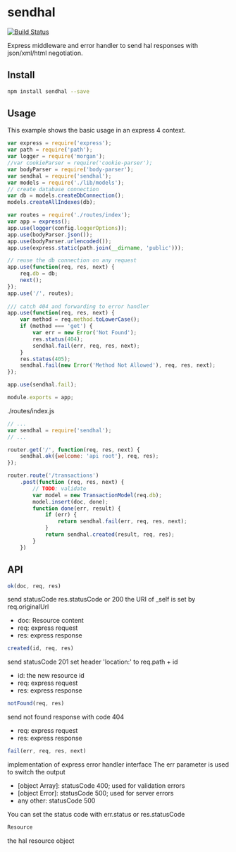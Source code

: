 # sendhal

[![Build Status](https://travis-ci.org/jensklose/sendhal.svg?branch=master)](https://travis-ci.org/jensklose/sendhal)

Express middleware and error handler to send hal responses with json/xml/html negotiation.

## Install
```sh
npm install sendhal --save
```

## Usage
This example shows the basic usage in an express 4 context.

```javascript
var express = require('express');
var path = require('path');
var logger = require('morgan');
//var cookieParser = require('cookie-parser');
var bodyParser = require('body-parser');
var sendhal = require('sendhal');
var models = require('./lib/models');
// create database connection
var db = models.createDbConnection();
models.createAllIndexes(db);

var routes = require('./routes/index');
var app = express();
app.use(logger(config.loggerOptions));
app.use(bodyParser.json());
app.use(bodyParser.urlencoded());
app.use(express.static(path.join(__dirname, 'public')));

// reuse the db connection on any request
app.use(function(req, res, next) {
    req.db = db;
    next();
});
app.use('/', routes);
    
/// catch 404 and forwarding to error handler
app.use(function(req, res, next) {
    var method = req.method.toLowerCase();
    if (method === 'get') {
        var err = new Error('Not Found');
        res.status(404);
        sendhal.fail(err, req, res, next);
    }
    res.status(405);
    sendhal.fail(new Error('Method Not Allowed'), req, res, next);
});

app.use(sendhal.fail);

module.exports = app;
```

./routes/index.js
```javascript
// ... 
var sendhal = require('sendhal');
// ...

router.get('/', function(req, res, next) {
    sendhal.ok({welcome: 'api root'}, req, res);
});

router.route('/transactions')
    .post(function (req, res, next) {
        // TODO: validate
        var model = new TransactionModel(req.db);
        model.insert(doc, done);
        function done(err, result) {
            if (err) {
                return sendhal.fail(err, req, res, next);
            }
            return sendhal.created(result, req, res);
        }
    })
```

## API
```javascript
ok(doc, req, res)
```
send statusCode res.statusCode or 200
the URI of _self is set by req.originalUrl

- doc: Resource content
- req: express request
- res: express response



```javascript
created(id, req, res)
```
send statusCode 201
set header 'location:' to req.path + id

- id: the new resource id
- req: express request
- res: express response


```javascript
notFound(req, res)
```
send not found response with code 404

- req: express request
- res: express response

```javascript
fail(err, req, res, next)
```
implementation of express error handler interface
The err parameter is used to switch the output

- [object Array]: statusCode 400; used for validation errors
- [object Error]: statusCode 500; used for server errors
- any other: statusCode 500

You can set the status code with err.status or res.statusCode


```javascript
Resource
```
the hal resource object